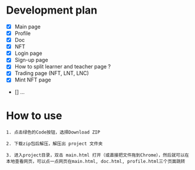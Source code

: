 # Development plan

- [x] Main page
- [x] Profile
- [x] Doc
- [x] NFT
- [x] Login page
- [x] Sign-up page
- [x] How to split learner and teacher page ?
- [x] Trading page (NFT, LNT, LNC)
- [x] Mint NFT page
- [] ...

# How to use

```
1. 点击绿色的Code按钮，选择Download ZIP

2. 下载zip包后解压，解压出 project 文件夹

3. 进入project目录，双击 main.html 打开（或直接把文件拖到Chrome），然后就可以在本地查看网页，可以点一点网页在main.html, doc.html, profile.html三个页面跳转 
```
